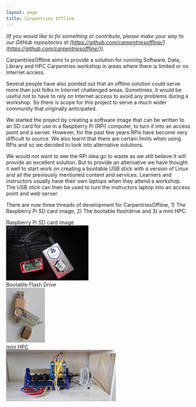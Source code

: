 ```yaml
---
layout: page
title: Carpentries Offline
---
```


*(If you would like to fix something or contribute, please make your way to our GitHub repositories at [https://github.com/carpentriesoffline/](https://github.com/carpentriesoffline/)).*

CarpentriesOffline aims to provide a solution for running Software, Data, Library and HPC Carpentries workshop in areas where there is limited or no Internet access.

Several people have also pointed out that an offline solution could serve more than just folks in Internet challenged areas. Sometimes, it would be useful not to have to rely on Internet access to avoid any problems during a workshop. So there is scope for this project to serve a much wider community that originally anticipated.

We started the project by creating a software image that can be written to an SD card for use in a Raspberry Pi (RPi) computer, to turn it into an access point and a server. However, for the past few years RPis have become very difficult to source. We also learnt that there are certain limits when using RPis and so we decided to look into alternative solutions. 

We would not want to see the RPi idea go to waste as we still believe it will provide an excellent solution. But to provide an alternative we have thought it well to start work on creating a bootable USB stick with a version of Linux and all the previously mentioned content and services. Learners and instructors usually have their own laptops when they attend a workshop. The USB stick can then be used to turn the instructors laptop into an access point and web server.

There are now three threads of development for CarpentriesOffline, 1) The Raspberry Pi SD card image, 2) The bootable flashdrive and 3) a mini HPC.

<div class="row">
	<div class="item blue col-md-4">
		<div class="colhead">
			Raspberry Pi SD card image
		</div>
		<div class="colbody">
			<a href="rpiimage"><img src="images/CarpentriesOfflinePhoto.jpg" height="150px"></a>
		</div>
	</div>
	<div class="item red col-md-4">
		<div class="colhead">
			Bootable Flash Drive
		</div>
		<div class="colbody">
			<a href="flashdrive"><img src="images/FlashDrive-150px.jpg" height="150px"></a>
		</div>
	</div>
	<div class="item blue col-md-4">
		<div class="colhead">
			<a href="miniHPC">mini HPC</a>
		</div>
		<div class="colbody">
			<a href="miniHPC"><img src="images/mini-HPC-proto1-300px.jpg" width="300px"></a>
		</div>
	</div>
</div>
